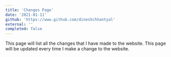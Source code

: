 ```yaml
---
title: 'Changes Page'
date: '2021-01-11'
github: 'https://www.github.com/dineshchhantyal'
external: ''
completed: false
---
```


This page will list all the changes that I have made to the website. This page will be updated every time I make a change to the website.
